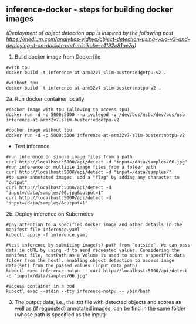 ## inference-docker - steps for building docker images
*(Deployment of object detection app is inspired by the following post https://medium.com/analytics-vidhya/object-detection-using-yolo-v3-and-deploying-it-on-docker-and-minikube-c1192e81ae7a)*

1. Build docker image from Dockerfile
~~~
#with tpu
docker build -t inference-at-arm32v7-slim-buster:edgetpu-v2 .

#without tpu
docker build -t inference-at-arm32v7-slim-buster:notpu-v2 .
~~~
2a. Run docker container locally
~~~
#docker image with tpu (allowing to access tpu)
docker run -d -p 5000:5000 --privileged -v /dev/bus/usb:/dev/bus/usb inference-at-arm32v7-slim-buster:edgetpu-v2

#docker image without tpu
docker run -d -p 5000:5000 inference-at-arm32v7-slim-buster:notpu-v2
~~~
* Test inference
~~~
#run inference on single image files from a path
curl http://localhost:5000/api/detect -d "input=/data/samples/06.jpg"
#run inference on multiple image files from a folder path
curl http://localhost:5000/api/detect -d "input=/data/samples/"
#to save annotated images, add a "flag" by adding any character to "output"
curl http://localhost:5000/api/detect -d "input=/data/samples/06.jpg&output=1"
curl http://localhost:5000/api/detect -d "input=/data/samples/&output=1"
~~~
2b. Deploy inference on Kubernetes
~~~
#pay attention to a specified docker image and other details in the manifest file inference.yaml
kubectl apply -f inference.yaml

#test inference by submiting image(s) path from "outside". We can pass data in cURL by using -d to send requested values. Considering the manifest file, hostPath as a Volume is used to mount a specific data folder from the host), enabling object detection to access image data(set) from the passed values (input data path)
kubectl exec inference-notpu -- curl http://localhost:5000/api/detect -d "input=/data/samples/06.jpg" 

#access container in a pod
kubectl exec --stdin --tty inference-notpu -- /bin/bash
~~~
3. The output data, i.e., the .txt file with detected objects and scores as well as (if requested) annotated images, can be find in the same folder (whose path is specified as the input)
